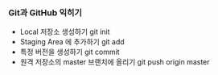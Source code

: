 ### Git과 GitHub 익히기
* Local 저장소 생성하기 git init
* Staging Area 에 추가하기 git add
* 특정 버전을 생성하기 git commit
* 원격 저장소의 master 브랜치에 올리기 git push origin master